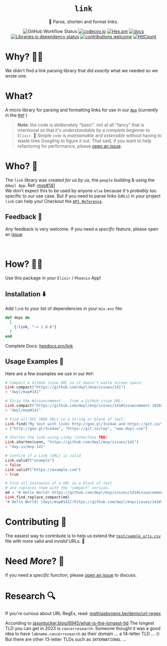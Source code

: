 <div align="center">

# `link`

🔗 Parse, shorten and format links. 

![GitHub Workflow Status](https://img.shields.io/github/actions/workflow/status/dwyl/link/ci.yml?label=build&style=flat-square&branch=main)
[![codecov.io](https://img.shields.io/codecov/c/github/dwyl/gogs/main.svg?style=flat-square)](http://codecov.io/github/dwyl/auth?branch=main)
[![Hex.pm](https://img.shields.io/hexpm/v/link?color=brightgreen&style=flat-square)](https://hex.pm/packages/link)
[![docs](https://img.shields.io/badge/docs-100%25-brightgreen?style=flat-square)](https://hexdocs.pm/link/api-reference.html) 
[![Libraries.io dependency status](https://img.shields.io/librariesio/release/hex/link?logoColor=brightgreen&style=flat-square)](https://libraries.io/hex/link)
[![contributions welcome](https://img.shields.io/badge/contributions-welcome-brightgreen.svg?style=flat-square)](https://github.com/dwyl/link/issues)
[![HitCount](http://hits.dwyl.com/dwyl/link.svg)](http://hits.dwyl.com/dwyl/link)


</div>

# Why? 🤷‍♀️

We didn't find a link parsing library 
that did _exactly_ what we needed
so we wrote one. 


# What? 

A micro library for parsing and formatting links
for use in our 
[`App`](https://github.com/dwyl/app)
(currently in the 
[`MVP`](https://github.com/dwyl/mvp/issues/141)
)


> **Note**: the code is _deliberately_ "basic".
> not at all "fancy" 
> that is intentional so that it's _understandable_ 
> by a _complete_ beginner to `Elixir`. 🔰
> Simple `code` is _maintainable_ and _extensible_ 
> without having to waste time Googling to figure it out.
> That said, if you want to help refactoring for performance,
> please 
> [open an issue](https://github.com/dwyl/link/issues).

# Who? 👤

The `link` library was created _for us by us_,
the `people` building & using the `@dwyl App`. 
Ref: 
[mvp#141](https://github.com/dwyl/mvp/issues/141)
<br />
We don't expect this to be used by anyone `else`
because it's _probably_ too specific to _our_ use case.
But if you need to parse links (`URLs`) in your project
`link` can help you! 
Checkout the 
[`API Reference`](https://hexdocs.pm/link/api-reference.html).

## Feedback 💬

_Any_ feedback is very welcome. 
If you need a _specific_ feature,
please open an 
[issue](https://github.com/dwyl/link/issues)

<br />

# How? 👩‍💻

Use this package in your `Elixir` / `Phoenix` App!

## Installation ⬇️

Add `link` to your list of dependencies 
in your `mix.exs` file:

```elixir
def deps do
  [
    {:link, "~> 1.0.6"}
  ]
end
```

Complete Docs:
[hexdocs.pm/link](https://hexdocs.pm/link/Link.html#content)


## Usage Examples 🔗 

Here are a few examples we use in our `MVP`:

```elixir
# Compact a GitHub issue URL so it doesn't waste screen space:
Link.compact("https://github.com/dwyl/mvp/issues/141")
> "dwyl/mvp#141"

# Strip the #issuecomment... from a GitHub issue URL:
Link.compact("https://github.com/dwyl/mvp/issues/141#issuecomment-1636209664")
> "dwyl/mvp#141"

# Find all RFC 3986 URLs in a String or block of text:
Link.find("My text with links http://goo.gl/3co4ae and https://git.io/top and www.dwyl.com etc.")
> ["http://goo.gl/3co4ae", "https://git.io/top", "www.dwyl.com"]

# Shorten the link using Linky (interface TBD)
Link.shorten(conn, "https://github.com/dwyl/mvp/issues/141")
> "dwy.is/mvp-141"

# Confirm if a Link (URL) is valid
Link.valid?("example")
> false
Link.valid?("https://example.com")
> true

# Find all instances of a URL in a block of text
# and replaces them with the "compact" version.
md = "# Hello World! https://github.com/dwyl/mvp/issues/141#issuecomment-1657954420 and https://mvp.fly.dev/"
Link.find_replace_compact(md)
"# Hello World! [dwyl/mvp#141](https://github.com/dwyl/mvp/issues/141#issuecomment-1657954420) and [mvp.fly.dev](https://mvp.fly.dev/)"
```


# Contributing 🙏

The easiest way to contribute 
is to help us extend the 
[`test/sample_urls.csv`]()
file with more valid and _invalid_ URLs. 📝


# Need _More_? 🙌

If you need a _specific_ function,
please 
[open an issue](https://github.com/dwyl/link/issues)
to discuss. 

# Research 🔍

If you're curious about URL RegEx, read: 
[mathiasbynens.be/demo/url-regex](https://mathiasbynens.be/demo/url-regex)

According to 
[jasontucker.blog/8945/what-is-the-longest-tld](https://jasontucker.blog/8945/what-is-the-longest-tld-you-can-get-for-a-domain-name)
The longest TLD you can get in 2023 is `cancerresearch`.
Someone thought it was a good idea 
to have `labname.cancerresearch` as their domain ... 
a 14-letter TLD ... 🙄 
But there are other 13-letter TLDs such as `INTERNATIONAL` ...